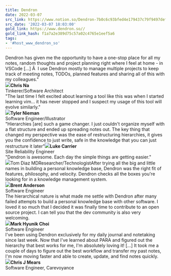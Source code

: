 ```yaml
---
title: Dendron
date: 2022-03-07
src_link: https://www.notion.so/Dendron-7b0c6c93bfed4e179437c79f9497def2
src_date: '2022-03-07 18:03:00'
gold_link: https://www.dendron.so//
gold_link_hash: f1a7a2e389d75c57a02c4765e1eef5a6
tags:
- '#host_www_dendron_so'
---
```


Dendron has given me the opportunity to have a one-stop place for all my notes, random thoughts and project planning right where I feel at home - in VSCode [...] Â  I use Dendron mostly to manage multiple projects to keep track of meeting notes, TODOs, planned features and sharing all of this with my colleagues."  
![](https://assets.website-files.com/60f575ce343a495071f83206/60f8227bc3263f587f4ea99e_Tom%20Diaz%20MD%20Logo.svg)**Chris Na**  
Tinkerer/Software Architect  
"The last time I felt excited about learning a tool like this was when I started learning vim... it has never stopped and I suspect my usage of this tool will evolve similarly."  
![](https://assets.website-files.com/60f575ce343a495071f83206/60f8227bc3263f587f4ea99e_Tom%20Diaz%20MD%20Logo.svg)**Tyler Nieman**  
Software Engineer/Illustrator  
"Hierarchies [are] such a game changer. I just couldn't organize myself with a flat structure and ended up spreading notes out. The key thing that changed my perspective was the ease of restructuring hierarchies, it gives you the confidence to just write, safe in the knowledge that you can just restructure it later"![](https://assets.website-files.com/60f575ce343a495071f83206/60f8227bc3263f587f4ea99e_Tom%20Diaz%20MD%20Logo.svg)**Luke Carrier**  
Site Reliability Engineer  
"Dendron is awesome. Each day the simple things are getting easier."  
![](https://assets.website-files.com/60f575ce343a495071f83206/60f8227bc3263f587f4ea99e_Tom%20Diaz%20MD%20Logo.svg)Tom Diaz MDResearcher/TechnologistAfter trying all the big and little names in building a personal knowledge base, Dendron was the right fit of features, philosophy, and velocity. Dendron checks all the boxes you're looking for in a knowledge management system.  
![](https://assets.website-files.com/60f575ce343a495071f83206/60f8227bc3263f587f4ea99e_Tom%20Diaz%20MD%20Logo.svg)**Brent Anderson**  
Software Engineer  
The hierarchical nature is what made me settle with Dendron after many failed attempts to build a personal knowledge base with other software. I loved it so much that I decided it was finally time to contribute to an open source project. I can tell you that the dev community is also very welcoming.  
![](https://assets.website-files.com/60f575ce343a495071f83206/60f8227bc3263f587f4ea99e_Tom%20Diaz%20MD%20Logo.svg)**Mark Hyunik Choi**  
Software Engineer  
I've been using Dendron exclusively for my daily journal and notetaking since last week. Now that I've learned about PARA and figured out the hierarchy that best works for me, I'm absolutely loving it! [...] It took me a couple of days to figure out the best workflow and transfer my past notes, I'm now moving faster and able to create, update, and find notes quickly.  
![](https://assets.website-files.com/60f575ce343a495071f83206/60f8227bc3263f587f4ea99e_Tom%20Diaz%20MD%20Logo.svg)**Chris J Mears**  
Software Engineer, Carevoyance